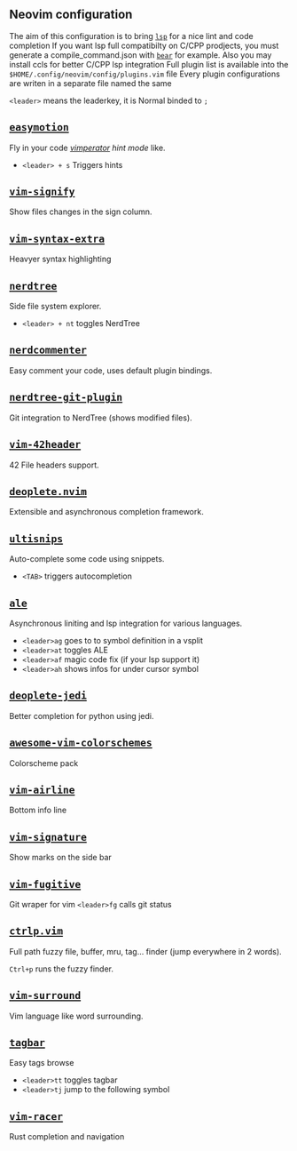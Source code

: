 ## Neovim configuration

The aim of this configuration is to bring [`lsp`](https://microsoft.github.io/language-server-protocol/) for a nice lint and code completion
If you want lsp full compatibilty on C/CPP prodjects, you must generate a compile_command.json with [`bear`](https://github.com/rizsotto/Bear) for example.
Also you may install ccls for better C/CPP lsp integration
Full plugin list is available into the `$HOME/.config/neovim/config/plugins.vim` file
Every plugin configurations are writen in a separate file named the same

`<leader>` means the leaderkey, it is Normal binded to `;`

[`easymotion`](https://github.com/easymotion/vim-easymotion)
-
Fly in your code *[vimperator](http://vimperator.org/vimperator.html) hint mode* like.
- `<leader> + s` Triggers hints

[`vim-signify`](https://github.com/mhinz/vim-signify)
-
Show files changes in the sign column.

[`vim-syntax-extra`](https://github.com/justinmk/vim-syntax-extra)
-
Heavyer syntax highlighting

[`nerdtree`](https://github.com/scrooloose/nerdtree)
-
Side file system explorer.
- `<leader> + nt` toggles NerdTree

[`nerdcommenter`](https://github.com/scrooloose/nerdcommenter)
-
Easy comment your code, uses default plugin bindings.

[`nerdtree-git-plugin`](https://github.com/Xuyuanp/nerdtree-git-plugin)
-
Git integration to NerdTree (shows modified files).

[`vim-42header`](https://github.com/pbondoer/vim-42header)
-
42 File headers support.

[`deoplete.nvim`](https://github.com/Shougo/deoplete.nvim)
-
Extensible and asynchronous completion framework.

[`ultisnips`](https://github.com/SirVer/ultisnips)
-
Auto-complete some code using snippets.
- `<TAB>` triggers autocompletion

[`ale`](https://github.com/w0rp/ale)
-
Asynchronous liniting and lsp integration for various languages.
- `<leader>ag` goes to to symbol definition in a vsplit
- `<leader>at` toggles ALE
- `<leader>af` magic code fix (if your lsp support it)
- `<leader>ah` shows infos for under cursor symbol

[`deoplete-jedi`](https://github.com/zchee/deoplete-jedi)
-
Better completion for python using jedi.

[`awesome-vim-colorschemes`](https://github.com/rafi/awesome-vim-colorschemes)
-
Colorscheme pack

[`vim-airline`](https://github.com/vim-airline/vim-airline)
-
Bottom info line

[`vim-signature`](https://github.com/kshenoy/vim-signature)
-
Show marks on the side bar

[`vim-fugitive`](https://github.com/tpope/vim-fugitive)
-
Git wraper for vim
`<leader>fg` calls git status

[`ctrlp.vim`](https://github.com/ctrlpvim/ctrlp.vim)
-
Full path fuzzy file, buffer, mru, tag... finder (jump everywhere in 2 words).

`Ctrl+p` runs the fuzzy finder.

[`vim-surround`](https://github.com/tpope/vim-surround)
-
Vim language like word surrounding.

[`tagbar`](https://github.com/majutsushi/tagbar)
-
Easy tags browse
- `<leader>tt` toggles tagbar
- `<leader>tj` jump to the following symbol

[`vim-racer`](https://github.com/racer-rust/vim-racer)
-
Rust completion and navigation
